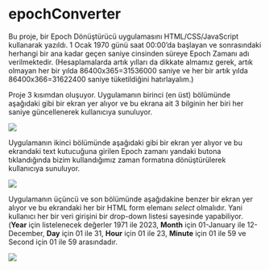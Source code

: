 # epochConverter
Bu proje, bir Epoch Dönüştürücü uygulamasını HTML/CSS/JavaScript kullanarak yazıldı. 1 Ocak 1970 günü saat 00:00’da başlayan ve sonrasındaki herhangi bir ana kadar geçen saniye cinsinden süreye Epoch Zamanı adı verilmektedir. (Hesaplamalarda artık yılları da dikkate almamız gerek, artık olmayan her bir yılda 86400x365=31536000 saniye ve her bir artık yılda 86400x366=31622400 saniye tüketildiğini hatırlayalım.)

Proje 3 kısımdan oluşuyor. Uygulamanın birinci (en üst) bölümünde aşağıdaki gibi bir ekran yer alıyor ve bu ekrana ait 3
bilginin her biri her saniye güncellenerek kullanıcıya sunuluyor.

![](https://github.com/shrgrl/epochConverter/blob/master/img1.JPG)

Uygulamanın ikinci bölümünde aşağıdaki gibi bir ekran yer alıyor ve bu ekrandaki text kutucuğuna girilen Epoch zamanı yandaki butona tıklandığında bizim kullandığımız zaman formatına dönüştürülerek kullanıcıya sunuluyor.

![](https://github.com/shrgrl/epochConverter/blob/master/img2.JPG)

Uygulamanın üçüncü ve son bölümünde aşağıdakine benzer bir ekran yer alıyor ve bu ekrandaki her bir HTML form elemanı <i>select</i> olmalıdır. Yani kullanıcı her bir veri girişini bir drop-down listesi sayesinde yapabiliyor. (<strong>Year</strong> için listelenecek değerler 1971 ile 2023, <strong>Month</strong> için 01-January ile 12-December, <strong>Day</strong> için 01 ile 31, <strong>Hour</strong> için 01 ile 23, <strong>Minute</strong> için 01 ile 59 ve Second için 01 ile 59 arasındadır.

![](https://github.com/shrgrl/epochConverter/blob/master/img3.JPG)


  
